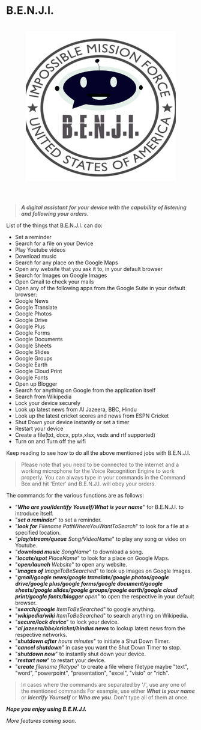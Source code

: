 # B.E.N.J.I.

<h1 align="center">
<img width="400" src="https://raw.githubusercontent.com/the-ethan-hunt/B.E.N.J.I./master/benji_final.ico">
<br>
<br>
</h1>

> _***A digital assistant for your device with the capability of listening and following your orders.***_


List of the things that B.E.N.J.I. can do:

* Set a reminder
* Search for a file on your Device
* Play Youtube videos
* Download music
* Search for any place on the Google Maps
* Open any website that you ask it to, in your default browser
* Search for Images on Google Images
* Open Gmail to check your mails
* Open any of the following apps from the Google Suite in your default browser:
* Google News
* Google Translate
* Google Photos
* Google Drive
* Google Plus
* Google Forms
* Google Documents
* Google Sheets
* Google Slides
* Google Groups
* Google Earth
* Google Cloud Print
* Google Fonts
* Open up Blogger
* Search for anything on Google from the application itself
* Search from Wikipedia
* Lock your device securely
* Look up latest news from Al Jazeera, BBC, Hindu
* Look up the latest cricket scores and news from ESPN Cricket
* Shut Down your device instantly or set a timer
* Restart your device
* Create a file(txt, docx, pptx,xlsx, vsdx and rtf supported)
* Turn on and Turn off the wifi

Keep reading to see how to do all the above mentioned jobs with B.E.N.J.I.

>Please note that you need to be connected to the internet and a working microphone for the Voice Recognition Engine to work properly.
You can always type in your commands in the Command Box and hit 'Enter' and B.E.N.J.I. will obey your orders.

The commands for the various functions are as follows:

* "***Who are you/Identify Youself/What is your name***" for B.E.N.J.I. to introduce itself.
* "***set a reminder***" to set a reminder.
* "***look for*** _Filename_ _PathWhereYouWantToSearch_" to look for a file at a specified location.
* "***play/stream/queue*** _Song/VideoName_" to play any song or video on Youtube.
* "***download music*** _SongName_" to download a song.
* "***locate/spot*** _PlaceName_" to look for a place on Google Maps.
* "***open/launch*** _Website_" to open any website.
* "***images of*** _ImageToBeSearched_" to look up images on Google Images.
* "***gmail/google news/google translate/google photos/google drive/google plus/google forms/google document/google sheets/google slides/google groups/google earth/google cloud print/google fonts/blogger*** _open_" to open the respective in your default browser.
* "***search/google*** _ItemToBeSearched_" to google anything.
* "***wikipedia/wiki*** _ItemToBeSearched_" to search anything on Wikipedia.
* "***secure/lock device***" to lock your device.
* "***al jazeera/bbc/cricket/hindus news*** to lookup latest news from the respective networks.
* "***shutdown after*** _hours_ _minutes_" to initiate a Shut Down Timer.
* "***cancel shutdown***" in case you want the Shut Down Timer to stop.
* "***shutdown now***" to instantly shut down your device.
* "***restart now***" to restart your device.
* "***create*** _filename_ _filetype_" to create a file where filetype maybe "text", "word", "powerpoint", "presentation", "excel", "visio" or "rich".

>In cases where the commands are separated by '/', use any one of the mentioned commands
>For example, use either ***What is your name*** or ***Identify Yourself*** or ***Who are you***. Don't type all of them at once.

_***Hope you enjoy using B.E.N.J.I.***_

_More features coming soon._
